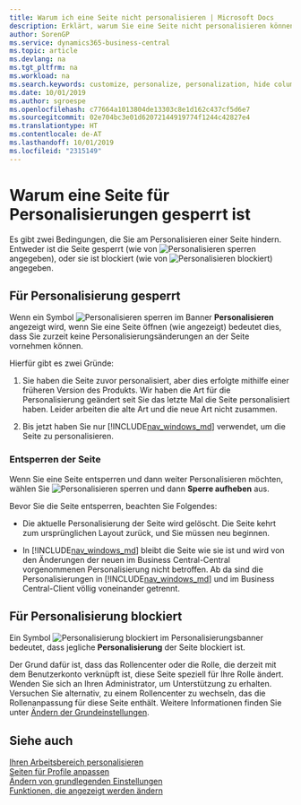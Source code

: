 ```yaml
---
title: Warum ich eine Seite nicht personalisieren | Microsoft Docs
description: Erklärt, warum Sie eine Seite nicht personalisieren können und was Sie tun können, um sie zu entsperren, sodass Sie sie anpassen können.
author: SorenGP
ms.service: dynamics365-business-central
ms.topic: article
ms.devlang: na
ms.tgt_pltfrm: na
ms.workload: na
ms.search.keywords: customize, personalize, personalization, hide columns, remove fields, move fields
ms.date: 10/01/2019
ms.author: sgroespe
ms.openlocfilehash: c77664a1013804de13303c8e1d162c437cf5d6e7
ms.sourcegitcommit: 02e704bc3e01d62072144919774f1244c42827e4
ms.translationtype: HT
ms.contentlocale: de-AT
ms.lasthandoff: 10/01/2019
ms.locfileid: "2315149"
---
```

# <a name="why-a-page-is-locked-from-personalization"></a>Warum eine Seite für Personalisierungen gesperrt ist

Es gibt zwei Bedingungen, die Sie am Personalisieren einer Seite hindern. Entweder ist die Seite gesperrt (wie von ![Personalisieren sperren](media/personalization-lock-icon.png "Personalisieren sperren") angegeben), oder sie ist blockiert (wie von ![Personalisieren blockiert](media/personalization-blocked-icon.png "Personalisieren blockiert")) angegeben.

## <a name="locked-from-personalizing"></a>Für Personalisierung gesperrt

Wenn ein Symbol ![Personalisieren sperren](media/personalization-lock-icon.png "Personalisieren sperren") im Banner **Personalisieren** angezeigt wird, wenn Sie eine Seite öffnen (wie angezeigt) bedeutet dies, dass Sie zurzeit keine Personalisierungsänderungen an der Seite vornehmen können.

<!-- This is because we changed the way personalization works behind the scenes since the last time that you personalized the page. Unfortunately, the old way and new of doing things do not work together.

The page currently includes the last personalization changes that you made. If you want to continue personalizing the page, then you can choose the lock icon and then **Unlock**. Just be aware that if you choose to unlock the page, the current personalization of the page will be cleared, and you will have to start from scratch.
-->

Hierfür gibt es zwei Gründe:

1. Sie haben die Seite zuvor personalisiert, aber dies erfolgte mithilfe einer früheren Version des Produkts. Wir haben die Art für die Personalisierung geändert seit Sie das letzte Mal die Seite personalisiert haben. Leider arbeiten die alte Art und die neue Art nicht zusammen.

2. Bis jetzt haben Sie nur [!INCLUDE[nav_windows_md](includes/nav_windows_md.md)] verwendet, um die Seite zu personalisieren.

### <a name="unlocking-the-page"></a>Entsperren der Seite

Wenn Sie eine Seite entsperren und dann weiter Personalisieren möchten, wählen Sie ![Personalisieren sperren](media/personalization-lock-icon.png "Personalisieren sperren") und dann **Sperre aufheben** aus.  

Bevor Sie die Seite entsperren, beachten Sie Folgendes:

- Die aktuelle Personalisierung der Seite wird gelöscht. Die Seite kehrt zum ursprünglichen Layout zurück, und Sie müssen neu beginnen.

- In [!INCLUDE[nav_windows_md](includes/nav_windows_md.md)] bleibt die Seite wie sie ist und wird von den Änderungen der neuen im Business Central-Central vorgenommenen Personalisierung nicht betroffen. Ab da sind die Personalisierungen in [!INCLUDE[nav_windows_md](includes/nav_windows_md.md)] und im Business Central-Client völlig voneinander getrennt.

## <a name="blocked-from-personalizing"></a>Für Personalisierung blockiert

Ein Symbol ![Personalisierung blockiert](media/personalization-blocked-icon.png "Personalisierung blockiert") im Personalisierungsbanner bedeutet, dass jegliche **Personalisierung** der Seite blockiert ist.

<!-- Only text is translated, so removing this image for non-English UX reasons.  ![Personalize blocked](media/personalization-blocked.png "Personalize lock") -->

Der Grund dafür ist, dass das Rollencenter oder die Rolle, die derzeit mit dem Benutzerkonto verknüpft ist, diese Seite speziell für Ihre Rolle ändert. Wenden Sie sich an Ihren Administrator, um Unterstützung zu erhalten. Versuchen Sie alternativ, zu einem Rollencenter zu wechseln, das die Rollenanpassung für diese Seite enthält. Weitere Informationen finden Sie unter [Ändern der Grundeinstellungen](ui-change-basic-settings.md).

## <a name="see-also"></a>Siehe auch
[Ihren Arbeitsbereich personalisieren](ui-personalization-user.md)  
[Seiten für Profile anpassen](ui-personalization-manage.md)  
[Ändern von grundlegenden Einstellungen](ui-change-basic-settings.md)  
[Funktionen, die angezeigt werden ändern](ui-experiences.md)  
